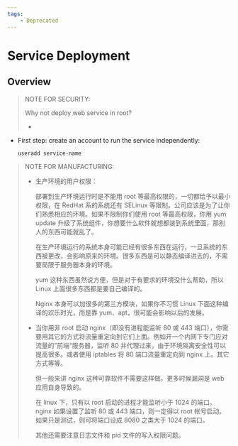 ```yaml
---
tags:
    - Deprecated
---
```


# Service Deployment

## Overview

> NOTE FOR SECURITY:
>
> Why not deploy web service in root?
>
> -

-   First step: create an account to run the service independently:

    ```bash
    useradd service-name
    ```

> NOTE FOR MANUFACTURING:
>
> -   生产环境的用户权限：
>
>     部署到生产环境运行时是不能用 root 等最高权限的，一切都给予以最小权限，在 RedHat 系的系统还有 SELinux 等限制。公司应该是为了让你们熟悉相应的环境。如果不限制你们使用 root 等最高权限，你用 yum update 升级了系统组件，你想要什么软件就想都装到系统里面，那别人的东西可能就乱了。
>
>     在生产环境运行的系统本身可能已经有很多东西在运行，一旦系统的东西被更改，会影响原来的环境。很多东西是可以静态编译进去的，不需要局限于服务器本身的环境。
>
>     yum 这种东西虽然说方便，但是对于有要求的环境没什么帮助，所以 Linux 上面很多东西都是要自己编译的。
>
>     Nginx 本身可以加很多的第三方模块，如果你不习惯 Linux 下面这种编译的欢乐时光，而是靠 yum、apt，很可能会影响以后的发展。
>
> -   当你用非 root 启动 nginx（即没有进程能监听 80 或 443 端口），你需要用其它的方式将流量重定向到它们上面。例如开一个内网下专门应对流量的”前端“服务器，监听 80 并代理过来，由于环境隔离安全性可以提高很多。或者使用 iptables 将 80 端口流量重定向到 nginx 上。其它方式等等。
>
>     但一般来讲 nginx 这种可靠软件不需要这样做。更多时候漏洞是 web 应用自身导致的。
>
>     在 linux 下，只有以 root 启动的进程才能监听小于 1024 的端口。nginx 如果设置了监听 80 或 443 端口，则一定得以 root 帐号启动。如果只是测试，则可将端口设成 8080 之类大于 1024 的端口。
>
>     其他还需要注意日志文件和 pid 文件的写入权限问题。

